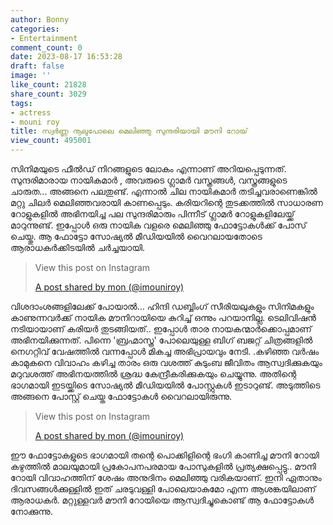 ```yaml
---
author: Bonny
categories:
- Entertainment
comment_count: 0
date: 2023-08-17 16:53:28
draft: false
image: ''
like_count: 21828
share_count: 3029
tags:
- actress
- mouni roy
title: സ്വർണ്ണ നൂലുപോലെ മെലിഞ്ഞു സുന്ദരിയായി മൗനി റോയ്
view_count: 495001
---
```


സിനിമയുടെ ഫീൽഡ് നിറങ്ങളുടെ ലോകം എന്നാണ് അറിയപ്പെടുന്നത്. സുന്ദരിമാരായ നായികമാർ , അവരുടെ ഗ്ലാമർ വസ്ത്രങ്ങൾ, വസ്ത്രങ്ങളുടെ ചാരുത... അങ്ങനെ പലതുണ്ട്. എന്നാൽ ചില നായികമാർ തടിച്ചവരാണെങ്കിൽ മറ്റു ചിലർ മെലിഞ്ഞവരായി കാണപ്പെടും. കരിയറിന്റെ തുടക്കത്തിൽ സാധാരണ റോളുകളിൽ അഭിനയിച്ച പല സുന്ദരിമാരും പിന്നീട് ഗ്ലാമർ റോളുകളിലേയ്ക്ക് മാറുന്നുണ്ട്. ഇപ്പോൾ ഒരു നായിക വളരെ മെലിഞ്ഞു ഫോട്ടോകൾക്ക് പോസ് ചെയ്തു. ആ ഫോട്ടോ സോഷ്യൽ മീഡിയയിൽ വൈറലായതോടെ ആരാധകർക്കിടയിൽ ചർച്ചയായി. 

> View this post on Instagram
> 
> [A post shared by mon (@imouniroy)](https://www.instagram.com/p/CoT9bG8pP1_/?utm_source=ig_embed&utm_campaign=loading)

വിശദാംശങ്ങളിലേക്ക് പോയാൽ... ഹിന്ദി ഡബ്ബിംഗ് സീരിയലുകളും സിനിമകളും കാണുന്നവർക്ക് നായിക മൗനിറായിയെ കുറിച്ച് ഒന്നും പറയാനില്ല. ടെലിവിഷൻ നടിയായാണ് കരിയർ തുടങ്ങിയത്.. ഇപ്പോൾ താര നായകന്മാർക്കൊപ്പമാണ് അഭിനയിക്കുന്നത്. പിന്നെ 'ബ്രഹ്മാസ്ത്ര' പോലെയുള്ള ബിഗ് ബജറ്റ് ചിത്രങ്ങളിൽ നെഗറ്റിവ് വേഷത്തിൽ വന്നപ്പോൾ മികച്ച അഭിപ്രായവും നേടി. .കഴിഞ്ഞ വർഷം കാമുകനെ വിവാഹം കഴിച്ച താരം ഒരു വശത്ത് കുടുംബ ജീവിതം ആസ്വദിക്കുകയും മറുവശത്ത് അഭിനയത്തിൽ ശ്രദ്ധ കേന്ദ്രീകരിക്കുകയും ചെയ്യുന്നു. അതിന്റെ ഭാഗമായി ഇടയ്ക്കിടെ സോഷ്യൽ മീഡിയയിൽ പോസ്റ്റുകൾ ഇടാറുണ്ട്. അടുത്തിടെ അങ്ങനെ പോസ്റ്റ് ചെയ്ത ഫോട്ടോകൾ വൈറലായിരുന്നു. 

> View this post on Instagram
> 
> [A post shared by mon (@imouniroy)](https://www.instagram.com/p/CoT9bG8pP1_/?utm_source=ig_embed&utm_campaign=loading)

ഈ ഫോട്ടോകളുടെ ഭാഗമായി തന്റെ പൊക്കിളിന്റെ ഭംഗി കാണിച്ച മൗനി റോയി കഴുത്തിൽ മാലയുമായി പ്രകോപനപരമായ പോസുകളിൽ പ്രത്യക്ഷപ്പെട്ടു.. മൗനി റോയി വിവാഹത്തിന് ശേഷം അനുദിനം മെലിഞ്ഞു വരികയാണ്. ഇനി ഏതാനും ദിവസങ്ങൾക്കുള്ളിൽ ഇത് ചരടുവള്ളി പോലെയാകുമോ എന്ന ആശങ്കയിലാണ് ആരാധകർ. മറ്റുള്ളവർ മൗനി റോയിയെ ആസ്വദിച്ചുകൊണ്ട് ആ ഫോട്ടോകൾ നോക്കുന്നു.
